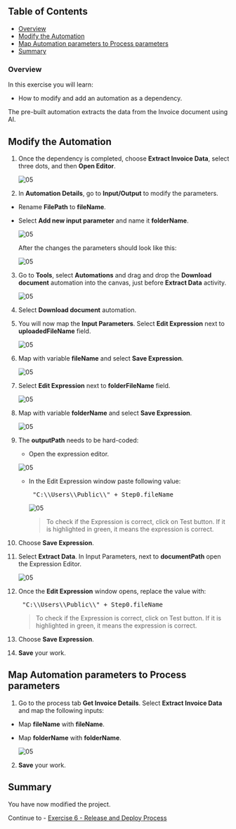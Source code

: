 ## Table of Contents
 - [Overview](#overview)
 - [Modify the Automation](#modifyAutomation)
 - [Map Automation parameters to Process parameters](#mapParameters)
 - [Summary](#summary)

### Overview <a name="overview"></a>

In this exercise you will learn:

- How to modify and add an automation as a dependency.

The pre-built automation extracts the data from the Invoice document using AI.

## Modify the Automation <a name="modifyAutomation"></a>

1. Once the dependency is completed, choose **Extract Invoice Data**, select three dots, and then **Open Editor**.

    ![05](./images/010a.png)

2. In **Automation Details**, go to **Input/Output** to modify the parameters.

- Rename **FilePath** to **fileName**.
- Select **Add new input parameter** and name it **folderName**.

    ![05](./images/016a.png)

    After the changes the parameters should look like this:

    ![05](./images/017.png)

3. Go to **Tools**, select **Automations** and drag and drop the **Download document** automation into the canvas, just before **Extract Data** activity.

    ![05](./images/018.png)

4. Select **Download document** automation.

5. You will now map the **Input Parameters**. Select **Edit Expression** next to **uploadedFileName** field.

    ![05](./images/019.png)

6. Map with variable **fileName** and select **Save Expression**.

    ![05](./images/098.png)

7. Select **Edit Expression** next to **folderFileName** field.

    ![05](./images/097.png)

8. Map with variable **folderName** and select **Save Expression**.

    ![05](./images/099.png)

9. The **outputPath** needs to be hard-coded:

    - Open the expression editor.

    ![05](./images/080.png)

    - In the Edit Expression window paste following value:

      <pre> "C:\\Users\\Public\\" + Step0.fileName </pre>

      ![05](./images/081.png)

      > To check if the Expression is correct, click on Test button. If it is highlighted in green, it means the expression is correct.

10. Choose **Save Expression**.

11. Select **Extract Data**. In Input Parameters, next to **documentPath** open the Expression Editor.

    ![05](./images/082.png)

12. Once the **Edit Expression** window opens, replace the value with:

    <pre> "C:\\Users\\Public\\" + Step0.fileName </pre>

    > To check if the Expression is correct, click on Test button. If it is highlighted in green, it means the expression is correct.

13. Choose **Save Expression**.

14. **Save** your work.

## Map Automation parameters to Process parameters <a name="mapParameters"></a>

1. Go to the process tab **Get Invoice Details**. Select **Extract Invoice Data** and map the following inputs:

- Map **fileName** with **fileName**.
- Map **folderName** with **folderName**.

    ![05](./images/024.png)

2. **Save** your work.

## Summary <a name="summary"></a>

You have now modified the project.

Continue to - [Exercise 6 - Release and Deploy Process](../6_ReleaseDeployProcess/Readme.md)
